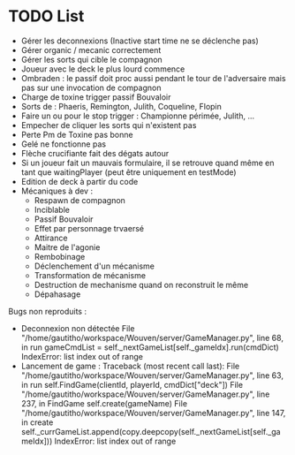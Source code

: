 # TODO List

- Gérer les deconnexions (Inactive start time ne se déclenche pas)
- Gérer organic / mecanic correctement
- Gérer les sorts qui cible le compagnon
- Joueur avec le deck le plus lourd commence
- Ombraden : le passif doit proc aussi pendant le tour de l'adversaire mais pas sur une invocation de compagnon
- Charge de toxine trigger passif Bouvaloir
- Sorts de : Phaeris, Remington, Julith, Coqueline, Flopin
- Faire un ou pour le stop trigger : Championne périmée, Julith, ...
- Empecher de cliquer les sorts qui n'existent pas
- Perte Pm de Toxine pas bonne
- Gelé ne fonctionne pas
- Flèche crucifiante fait des dégats autour
- Si un joueur fait un mauvais formulaire, il se retrouve quand même en tant que waitingPlayer (peut être uniquement en testMode)
- Edition de deck à partir du code
- Mécaniques à dev : 
  - Respawn de compagnon
  - Inciblable
  - Passif Bouvaloir
  - Effet par personnage trvaersé
  - Attirance
  - Maitre de l'agonie
  - Rembobinage
  - Déclenchement d'un mécanisme
  - Transformation de mécanisme
  - Destruction de mechanisme quand on reconstruit le même 
  - Dépahasage

Bugs non reproduits : 
- Deconnexion non détectée
File "/home/gautitho/workspace/Wouven/server/GameManager.py", line 68, in run
  gameCmdList = self._nextGameList[self._gameIdx].run(cmdDict)
IndexError: list index out of range
- Lancement de game : 
Traceback (most recent call last):
  File "/home/gautitho/workspace/Wouven/server/GameManager.py", line 63, in run
    self.FindGame(clientId, playerId, cmdDict["deck"])
  File "/home/gautitho/workspace/Wouven/server/GameManager.py", line 237, in FindGame
    self.create(gameName)
  File "/home/gautitho/workspace/Wouven/server/GameManager.py", line 147, in create
    self._currGameList.append(copy.deepcopy(self._nextGameList[self._gameIdx]))
IndexError: list index out of range